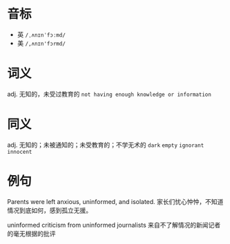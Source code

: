 # 音标

- 英 `/ˌʌnɪnˈfɔːmd/`
- 美 `/,ʌnɪn'fɔrmd/`

# 词义

adj. 无知的，未受过教育的
`not having enough knowledge or information`

# 同义

adj. 无知的；未被通知的；未受教育的；不学无术的
`dark` `empty` `ignorant` `innocent`

# 例句

Parents were left anxious, uninformed, and isolated.
家长们忧心忡忡，不知道情况到底如何，感到孤立无援。

uninformed criticism from uninformed journalists
来自不了解情况的新闻记者的毫无根据的批评


